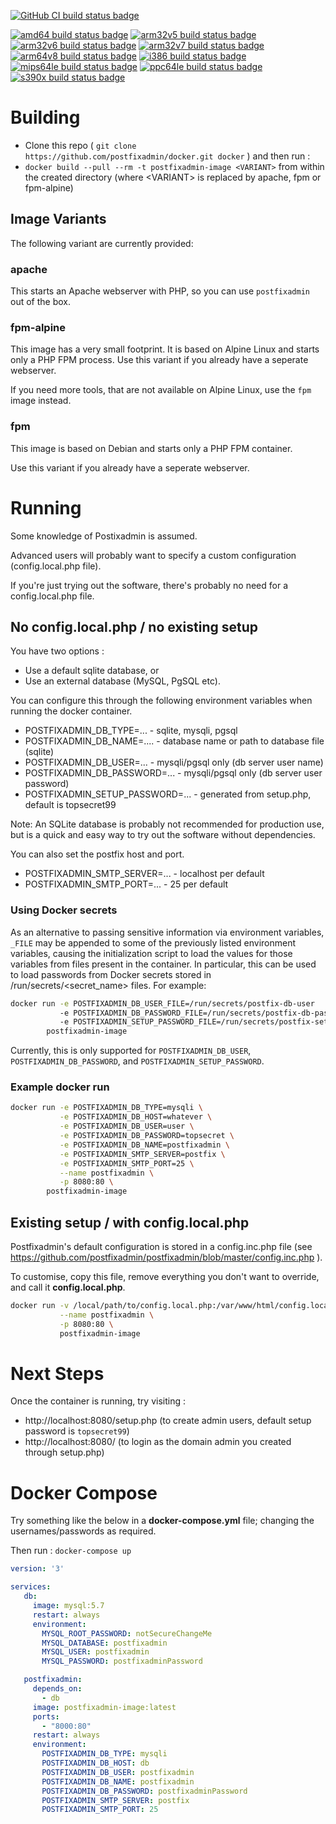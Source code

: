 [![GitHub CI build status badge](https://github.com/postfixadmin/docker/workflows/GitHub%20CI/badge.svg)](https://github.com/postfixadmin/docker/actions?query=workflow%3A%22GitHub+CI%22)
<!--[![update.sh build status badge](https://img.shields.io/jenkins/s/https/doi-janky.infosiftr.net/job/update.sh/job/postfixadmin.svg?label=Automated%20update.sh)](https://doi-janky.infosiftr.net/job/update.sh/job/postfixadmin/)-->
[![amd64 build status badge](https://img.shields.io/jenkins/s/https/doi-janky.infosiftr.net/job/multiarch/job/amd64/job/postfixadmin.svg?label=amd64)](https://doi-janky.infosiftr.net/job/multiarch/job/amd64/job/postfixadmin)
[![arm32v5 build status badge](https://img.shields.io/jenkins/s/https/doi-janky.infosiftr.net/job/multiarch/job/arm32v5/job/postfixadmin.svg?label=arm32v5)](https://doi-janky.infosiftr.net/job/multiarch/job/arm32v5/job/postfixadmin)
[![arm32v6 build status badge](https://img.shields.io/jenkins/s/https/doi-janky.infosiftr.net/job/multiarch/job/arm32v6/job/postfixadmin.svg?label=arm32v6)](https://doi-janky.infosiftr.net/job/multiarch/job/arm32v6/job/postfixadmin)
[![arm32v7 build status badge](https://img.shields.io/jenkins/s/https/doi-janky.infosiftr.net/job/multiarch/job/arm32v7/job/postfixadmin.svg?label=arm32v7)](https://doi-janky.infosiftr.net/job/multiarch/job/arm32v7/job/postfixadmin)
[![arm64v8 build status badge](https://img.shields.io/jenkins/s/https/doi-janky.infosiftr.net/job/multiarch/job/arm64v8/job/postfixadmin.svg?label=arm64v8)](https://doi-janky.infosiftr.net/job/multiarch/job/arm64v8/job/postfixadmin)
[![i386 build status badge](https://img.shields.io/jenkins/s/https/doi-janky.infosiftr.net/job/multiarch/job/i386/job/postfixadmin.svg?label=i386)](https://doi-janky.infosiftr.net/job/multiarch/job/i386/job/postfixadmin)
[![mips64le build status badge](https://img.shields.io/jenkins/s/https/doi-janky.infosiftr.net/job/multiarch/job/mips64le/job/postfixadmin.svg?label=mips64le)](https://doi-janky.infosiftr.net/job/multiarch/job/mips64le/job/postfixadmin)
[![ppc64le build status badge](https://img.shields.io/jenkins/s/https/doi-janky.infosiftr.net/job/multiarch/job/ppc64le/job/postfixadmin.svg?label=ppc64le)](https://doi-janky.infosiftr.net/job/multiarch/job/ppc64le/job/postfixadmin)
[![s390x build status badge](https://img.shields.io/jenkins/s/https/doi-janky.infosiftr.net/job/multiarch/job/s390x/job/postfixadmin.svg?label=s390x)](https://doi-janky.infosiftr.net/job/multiarch/job/s390x/job/postfixadmin)

# Building

 * Clone this repo ( `git clone https://github.com/postfixadmin/docker.git docker` ) and then run :
 * `docker build --pull --rm -t postfixadmin-image <VARIANT>` from within the created directory (where \<VARIANT\> is replaced by apache, fpm or fpm-alpine)

## Image Variants

The following variant are currently provided:

### apache

This starts an Apache webserver with PHP, so you can use `postfixadmin` out of the box.

### fpm-alpine

This image has a very small footprint. It is based on Alpine Linux and starts only a PHP FPM process. Use this variant if you already have a seperate webserver. 

If you need more tools, that are not available on Alpine Linux, use the `fpm` image instead.

### fpm

This image is based on Debian and starts only a PHP FPM container. 

Use this variant if you already have a seperate webserver.

# Running

Some knowledge of Postixadmin is assumed. 

Advanced users will probably want to specify a custom configuration (config.local.php file).

If you're just trying out the software, there's probably no need for a config.local.php file.


## No config.local.php / no existing setup

You have two options :

 * Use a default sqlite database, or
 * Use an external database (MySQL, PgSQL etc).
 
You can configure this through the following environment variables when running the docker container.

 * POSTFIXADMIN\_DB\_TYPE=...  - sqlite, mysqli, pgsql
 * POSTFIXADMIN\_DB\_NAME=.... - database name or path to database file (sqlite)
 * POSTFIXADMIN\_DB\_USER=...  - mysqli/pgsql only (db server user name)
 * POSTFIXADMIN\_DB\_PASSWORD=... - mysqli/pgsql only (db server user password)
 * POSTFIXADMIN\_SETUP\_PASSWORD=... - generated from setup.php, default is topsecret99

Note: An SQLite database is probably not recommended for production use, but is a quick and easy way to try out the software without dependencies. 

You can also set the postfix host and port.

 * POSTFIXADMIN\_SMTP\_SERVER=... - localhost per default
 * POSTFIXADMIN\_SMTP\_PORT=...   - 25 per default

### Using Docker secrets

As an alternative to passing sensitive information via environment variables, `_FILE` may be appended to some of the previously listed environment variables, causing the initialization script to load the values for those variables from files present in the container. In particular, this can be used to load passwords from Docker secrets stored in /run/secrets/<secret_name> files. For example:

```bash
docker run -e POSTFIXADMIN_DB_USER_FILE=/run/secrets/postfix-db-user
           -e POSTFIXADMIN_DB_PASSWORD_FILE=/run/secrets/postfix-db-passwd
           -e POSTFIXADMIN_SETUP_PASSWORD_FILE=/run/secrets/postfix-setup-passwd
        postfixadmin-image
```

Currently, this is only supported for `POSTFIXADMIN_DB_USER`, `POSTFIXADMIN_DB_PASSWORD`, and `POSTFIXADMIN_SETUP_PASSWORD`.

### Example docker run

```bash
docker run -e POSTFIXADMIN_DB_TYPE=mysqli \
           -e POSTFIXADMIN_DB_HOST=whatever \
           -e POSTFIXADMIN_DB_USER=user \
           -e POSTFIXADMIN_DB_PASSWORD=topsecret \
           -e POSTFIXADMIN_DB_NAME=postfixadmin \
           -e POSTFIXADMIN_SMTP_SERVER=postfix \
           -e POSTFIXADMIN_SMTP_PORT=25 \
           --name postfixadmin \
           -p 8080:80 \
        postfixadmin-image
```


## Existing setup / with config.local.php

Postfixadmin's default configuration is stored in a config.inc.php file (see https://github.com/postfixadmin/postfixadmin/blob/master/config.inc.php ). 

To customise, copy this file, remove everything you don't want to override, and call it **config.local.php**.


```bash
docker run -v /local/path/to/config.local.php:/var/www/html/config.local.php \
           --name postfixadmin \
           -p 8080:80 \
           postfixadmin-image
```

# Next Steps

Once the container is running, try visiting :

 * http://localhost:8080/setup.php (to create admin users, default setup password is `topsecret99`)
 * http://localhost:8080/ (to login as the domain admin you created through setup.php)


# Docker Compose

Try something like the below in a **docker-compose.yml** file; changing the usernames/passwords as required.

Then run : `docker-compose up`

```yaml
version: '3'

services:
   db:
     image: mysql:5.7
     restart: always
     environment:
       MYSQL_ROOT_PASSWORD: notSecureChangeMe
       MYSQL_DATABASE: postfixadmin
       MYSQL_USER: postfixadmin
       MYSQL_PASSWORD: postfixadminPassword

   postfixadmin:
     depends_on:
       - db
     image: postfixadmin-image:latest
     ports:
       - "8000:80"
     restart: always
     environment:
       POSTFIXADMIN_DB_TYPE: mysqli
       POSTFIXADMIN_DB_HOST: db
       POSTFIXADMIN_DB_USER: postfixadmin
       POSTFIXADMIN_DB_NAME: postfixadmin
       POSTFIXADMIN_DB_PASSWORD: postfixadminPassword
       POSTFIXADMIN_SMTP_SERVER: postfix
       POSTFIXADMIN_SMTP_PORT: 25

```

